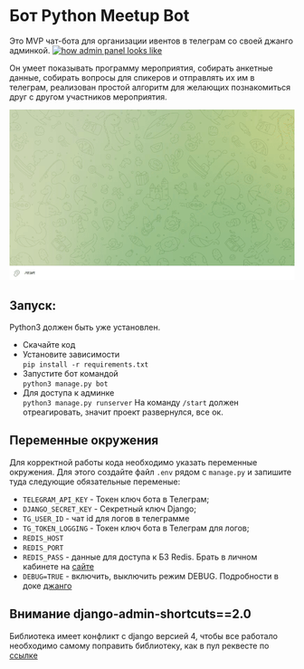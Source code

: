 # Бот Python Meetup Bot

Это MVP чат-бота для организации ивентов в телеграм со своей джанго админкой.
<a href="https://ibb.co/gFk62Bj"><img src="https://i.ibb.co/qFTxSPy/2022-08-03-152240.png" alt="how admin panel looks like" border="0"></a>

Он умеет показывать программу мероприятия, собирать анкетные данные, собирать вопросы для спикеров и отправлять их им в телеграм, реализован простой алгоритм для желающих познакомиться друг с другом участников мероприятия. 

![пример работы](./media/example.gif)

## Запуск:

Python3 должен быть уже установлен.
* Скачайте код
* Установите зависимости  
```pip install -r requirements.txt```
* Запустите бот командой  
```python3 manage.py bot```
* Для доступа к админке  
```python3 manage.py runserver```
На команду `/start` должен отреагировать, значит проект развернулся, все ок.

## Переменные окружения

Для корректной работы кода необходимо указать переменные окружения. Для этого создайте файл `.env` рядом с `manage.py` и запишите туда следующие обязательные переменые:
* `TELEGRAM_API_KEY` - Токен ключ бота в Телеграм;
* `DJANGO_SECRET_KEY` - Секретный ключ Django;
* `TG_USER_ID` - чат id для логов в телеграмме
* `TG_TOKEN_LOGGING` - Токен ключ бота в Телеграм для логов;
* `REDIS_HOST` 
* `REDIS_PORT`
* `REDIS_PASS` - данные для доступа к БЗ Redis. Брать в личном кабинете на [сайте](https://redis.io/)
* `DEBUG=TRUE` - включить, выключить режим DEBUG. Подробности в доке [джанго](https://docs.djangoproject.com/en/4.0/ref/settings/)


## Внимание django-admin-shortcuts==2.0 
Библиотека имеет конфликт с django версией 4, чтобы все работало необходимо самому поправить библиотеку, как в пул реквесте по [ссылке](https://github.com/alesdotio/django-admin-shortcuts/pull/40/commits/9fa4c1e7349a0da4dcbb77ec3aef19cd0f4be8d5)
